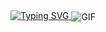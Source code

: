 <div align="center">
  <!-- dynamic typing effect 动态打字效果 -->
  <a href="https://blog.sunguoqi.com/">
    <img src="https://readme-typing-svg.demolab.com?font=Fira+Code&pause=1000&width=435&lines=println(%22Hello%2C%20World%22);haohao&center=true&size=27" alt="Typing SVG" />
  </a>
  <!-- 小恐龙图片 -->
  <image src="https://pic4.zhimg.com/v2-da3853cc1f373e9af570b7a8fe372da7_r.gif" align="center" alt="GIF" />
</div>

  
